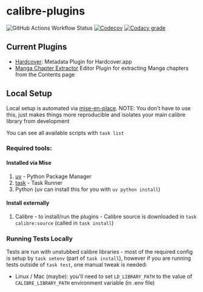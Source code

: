 # calibre-plugins

![GitHub Actions Workflow Status](https://img.shields.io/github/actions/workflow/status/RobBrazier/calibre-plugins/build.yaml)
[![Codecov](https://img.shields.io/codecov/c/gh/RobBrazier/calibre-plugins)](https://app.codecov.io/gh/RobBrazier/calibre-plugins)
[![Codacy grade](https://img.shields.io/codacy/grade/11d6e5b88f054995b0321f5437042cf4)](https://app.codacy.com/gh/RobBrazier/calibre-plugins/dashboard)

## Current Plugins

- [Hardcover](./plugins/hardcover/): Metadata Plugin for Hardcover.app
- [Manga Chapter Extractor](./plugins/manga-chapters/) Editor Plugin for extracting Manga chapters from the Contents page

## Local Setup

Local setup is automated via [mise-en-place](https://mise.jdx.dev/).
NOTE: You don't have to use this, just makes things more reproducible and
isolates your main calibre library from development

You can see all available scripts with `task list`

### Required tools:

#### Installed via Mise
1. [uv](https://docs.astral.sh/uv/) - Python Package Manager
2. [task](https://taskfile.dev/) - Task Runner
3. Python (uv can install this for you with `uv python install`)

#### Install externally
1. Calibre - to install/run the plugins - Calibre source is downloaded in
   `task calibre:source` (called in `task install`)

### Running Tests Locally

Tests are run with unstubbed calibre libraries - most of the required config is
setup by `task setenv` (part of `task install`), however if you are running
tests outside of `task test`, one manual tweak is needed:

- Linux / Mac (maybe): you'll need to set `LD_LIBRARY_PATH` to the value of
  `CALIBRE_LIBRARY_PATH` environment variable (in .env file)
